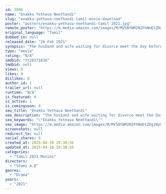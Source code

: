 ```yaml
---
id: 2896
name: "Enakku Yethava Neethandi"
slug: "enakku-yethava-neethandi-tamil-movie-download"
poster: "posters/enakku-yethava-neethandi-tamil-2021.jpg"
remote_poster: "https://m.media-amazon.com/images/M/MV5BYWM2N2FhNmEtZDgzNy00MGU0LTk3YmUtZjU5MjBiMWE4MzBhXkEyXkFqcGdeQXVyMTA3NTI3MTgy._V1_SX300.jpg"
original_language: "Tamil"
dubbed_in: null
released_date: "26 Feb 2021"
synopsis: "The husband and wife waiting for divorce meet the day before the verdict and talk to each other and get together"
type: "movie"
rating: "N/A"
imdbid: "tt28371836"
tmdbid: null
views: 0
likes: 0
dislikes: 0
author_id: 1
trailer_url: null
runtime: "N/A"
is_featured: 0
is_active: 1
is_comingsoon: 0
seo_title: "Enakku Yethava Neethandi"
seo_description: "The husband and wife waiting for divorce meet the day before the verdict and talk to each other and get together"
seo_keywords: "\"Enakku Yethava Neethandi\""
seo_image: "https://m.media-amazon.com/images/M/MV5BYWM2N2FhNmEtZDgzNy00MGU0LTk3YmUtZjU5MjBiMWE4MzBhXkEyXkFqcGdeQXVyMTA3NTI3MTgy._V1_SX300.jpg"
screenshots: null
redirect_to: null
social_shares: 0
created_at: 2025-04-10 19:30:56
updated_at: 2025-04-10 19:30:56
categories:
  - "Tamil 2021 Movies"
directors:
  - "Shami A.D"
genres:
  - "Drama"
years:
  - "2021"
---
```

